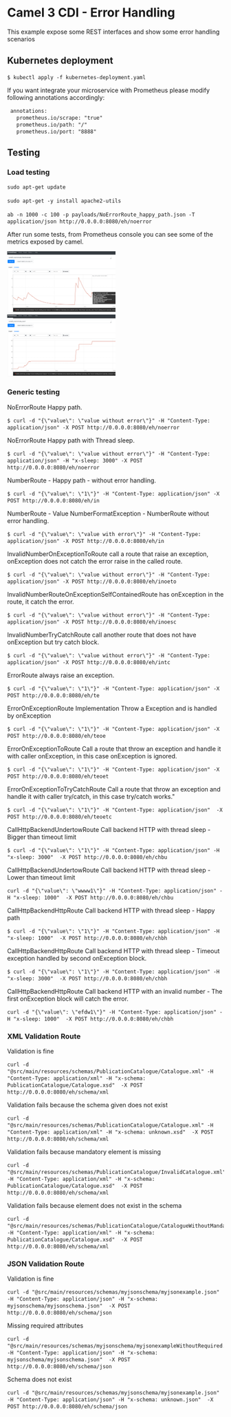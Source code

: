 # Camel 3 CDI - Error Handling


This example expose some REST interfaces and show some error handling scenarios


## Kubernetes deployment

 ```
$ kubectl apply -f kubernetes-deployment.yaml
```

If you want integrate your microservice with Prometheus please modify following annotations accordingly: 

 ```
  annotations:
    prometheus.io/scrape: "true"
    prometheus.io/path: "/"
    prometheus.io/port: "8888"
 ```
 

## Testing 

### Load testing

 ```
sudo apt-get update

sudo apt-get -y install apache2-utils

ab -n 1000 -c 100 -p payloads/NoErrorRoute_happy_path.json -T application/json http://0.0.0.0:8080/eh/noerror
 ```
 
After run some tests, from Prometheus console you can see some of the metrics exposed by camel.

<img src="./images/prometheus_camel_5minrate.png" alt="5 Minutes rate" width="50%"/>

<img src="./images/prometheus_camel_count.png" alt="Request counter" width="50%"/>


### Generic testing

NoErrorRoute Happy path.

```
$ curl -d "{\"value\": \"value without error\"}" -H "Content-Type: application/json" -X POST http://0.0.0.0:8080/eh/noerror
```

NoErrorRoute Happy path with Thread sleep.

```
$ curl -d "{\"value\": \"value without error\"}" -H "Content-Type: application/json" -H "x-sleep: 3000" -X POST http://0.0.0.0:8080/eh/noerror
```

NumberRoute - Happy path -  without error handling.

```
$ curl -d "{\"value\": \"1\"}" -H "Content-Type: application/json" -X POST http://0.0.0.0:8080/eh/in
```

NumberRoute - Value NumberFormatException - NumberRoute without error handling.

```
$ curl -d "{\"value\": \"value with error\"}" -H "Content-Type: application/json" -X POST http://0.0.0.0:8080/eh/in
```

InvalidNumberOnExceptionToRoute call a route that raise an exception, onException does not catch the error raise in the called route.

```
$ curl -d "{\"value\": \"value without error\"}" -H "Content-Type: application/json" -X POST http://0.0.0.0:8080/eh/inoeto
```

InvalidNumberRouteOnExceptionSelfContainedRoute has onException in the route, it catch the error.

```
$ curl -d "{\"value\": \"value without error\"}" -H "Content-Type: application/json" -X POST http://0.0.0.0:8080/eh/inoesc
```

InvalidNumberTryCatchRoute call another route that does not have onException but try catch block.

```
$ curl -d "{\"value\": \"value without error\"}" -H "Content-Type: application/json" -X POST http://0.0.0.0:8080/eh/intc
```

ErrorRoute always raise an exception.

```
$ curl -d "{\"value\": \"1\"}" -H "Content-Type: application/json" -X POST http://0.0.0.0:8080/eh/te
```

ErrorOnExceptionRoute Implementation Throw a Exception and is handled by onException

```
$ curl -d "{\"value\": \"1\"}" -H "Content-Type: application/json" -X POST http://0.0.0.0:8080/eh/teoe
```

ErrorOnExceptionToRoute Call a route that throw an exception and handle it with caller onException, in this case onException is ignored.

```
$ curl -d "{\"value\": \"1\"}" -H "Content-Type: application/json" -X POST http://0.0.0.0:8080/eh/teoet
```

ErrorOnExceptionToTryCatchRoute Call a route that throw an exception and handle it with caller try/catch, in this case try/catch works."

```
$ curl -d "{\"value\": \"1\"}" -H "Content-Type: application/json"  -X POST http://0.0.0.0:8080/eh/teoetc
```


CallHttpBackendUndertowRoute Call backend HTTP with thread sleep - Bigger than timeout limit

```
$ curl -d "{\"value\": \"1\"}" -H "Content-Type: application/json" -H "x-sleep: 3000"  -X POST http://0.0.0.0:8080/eh/chbu
```



CallHttpBackendUndertowRoute Call backend HTTP with thread sleep - Lower than timeout limit

```
curl -d "{\"value\": \"wwww1\"}" -H "Content-Type: application/json" -H "x-sleep: 1000"  -X POST http://0.0.0.0:8080/eh/chbu

```


CallHttpBackendHttpRoute Call backend HTTP with thread sleep - Happy path

```
$ curl -d "{\"value\": \"1\"}" -H "Content-Type: application/json" -H "x-sleep: 1000"  -X POST http://0.0.0.0:8080/eh/chbh
```

CallHttpBackendHttpRoute Call backend HTTP with thread sleep - Timeout exception handled by second onException block.

```
$ curl -d "{\"value\": \"1\"}" -H "Content-Type: application/json" -H "x-sleep: 3000"  -X POST http://0.0.0.0:8080/eh/chbh
```

CallHttpBackendHttpRoute Call backend HTTP with an invalid number - The first onException block will catch the error.

```
curl -d "{\"value\": \"efdw1\"}" -H "Content-Type: application/json" -H "x-sleep: 1000"  -X POST http://0.0.0.0:8080/eh/chbh
```

### XML Validation Route

Validation is fine

```
curl -d "@src/main/resources/schemas/PublicationCatalogue/Catalogue.xml" -H "Content-Type: application/xml" -H "x-schema: PublicationCatalogue/Catalogue.xsd"  -X POST http://0.0.0.0:8080/eh/schema/xml
```

Validation fails because the schema given does not exist

```
curl -d "@src/main/resources/schemas/PublicationCatalogue/Catalogue.xml" -H "Content-Type: application/xml" -H "x-schema: unknown.xsd"  -X POST http://0.0.0.0:8080/eh/schema/xml
```

Validation fails because mandatory element is missing

```
curl -d "@src/main/resources/schemas/PublicationCatalogue/InvalidCatalogue.xml" -H "Content-Type: application/xml" -H "x-schema: PublicationCatalogue/Catalogue.xsd"  -X POST http://0.0.0.0:8080/eh/schema/xml
```

Validation fails because element does not exist in the schema

```
curl -d "@src/main/resources/schemas/PublicationCatalogue/CatalogueWithoutMandatory.xml" -H "Content-Type: application/xml" -H "x-schema: PublicationCatalogue/Catalogue.xsd"  -X POST http://0.0.0.0:8080/eh/schema/xml
```


### JSON Validation Route

Validation is fine

```
curl -d "@src/main/resources/schemas/myjsonschema/myjsonexample.json" -H "Content-Type: application/json" -H "x-schema: myjsonschema/myjsonschema.json"  -X POST http://0.0.0.0:8080/eh/schema/json
```

Missing required attributes

```
curl -d "@src/main/resources/schemas/myjsonschema/myjsonexampleWithoutRequired.json" -H "Content-Type: application/json" -H "x-schema: myjsonschema/myjsonschema.json"  -X POST http://0.0.0.0:8080/eh/schema/json
```

Schema does not exist

```
curl -d "@src/main/resources/schemas/myjsonschema/myjsonexample.json" -H "Content-Type: application/json" -H "x-schema: unknown.json"  -X POST http://0.0.0.0:8080/eh/schema/json
```
